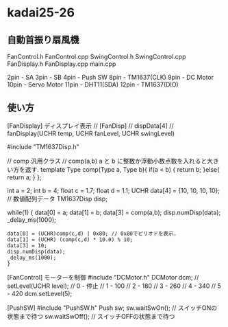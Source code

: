 # kadai25-26
## 自動首振り扇風機

 FanControl.h
 FanControl.cpp
 SwingControl.h
 SwingControl.cpp
 FanDisplay.h
 FanDisplay.cpp
 main.cpp

 2pin - SA
 3pin - SB
 4pin - Push SW
 8pin - TM1637(CLK)
 9pin - DC Motor
 10pin - Servo Motor
 11pin - DHT11(SDA)
 12pin - TM1637(DIO)

 ## 使い方

[FanDisplay] ディスプレイ表示
// [FanDisp]
// dispData[4]
// fanDisplay(UCHR temp, UCHR fanLevel, UCHR swingLevel)

#include "TM1637Disp.h"

// comp 汎用クラス
// comp(a,b)   a と b に整数か浮動小数点数を入れると大きい方を返す.
template <class Type> Type comp(Type a, Type b){
	if(a < b) {
		return b;
	}else{
		return a;
	}
};

int a = 2;
int b = 4;
float c = 1.7;
float d = 1.1;
UCHR data[4] = {10, 10, 10, 10}; // 数値配列データ
TM1637Disp disp;

while(1) {
	data[0] = a;
	data[1] = b;
	data[3] = comp(a,b);
	disp.numDisp(data);
	_delay_ms(1000);
		
	data[0] = (UCHR)comp(c,d) | 0x80; // 0x80でピリオドを表示.
	data[1] = (UCHR) (comp(c,d) * 10.0) % 10;
	data[3] = 10;
	disp.numDisp(data);
	_delay_ms(1000);
	}

[FanControl] モーターを制御
#include "DCMotor.h"
DCMotor dcm;
// setLevel(UCHR level);
// 0 - 停止
// 1 - 100
// 2 - 180
// 3 - 260
// 4 - 340
// 5 - 420
dcm.setLevel(5);

[PushSW]
#include "PushSW.h"
Push sw;
sw.waitSwOn();  // スイッチONの状態まで待つ
sw.waitSwOff();	// スイッチOFFの状態まで待つ